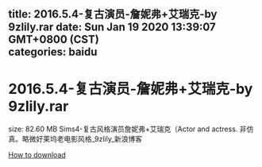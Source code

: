 
title: 2016.5.4-复古演员-詹妮弗+艾瑞克-by 9zlily.rar
date: Sun Jan 19 2020 13:39:07 GMT+0800 (CST)    
categories: baidu
---

# 2016.5.4-复古演员-詹妮弗+艾瑞克-by 9zlily.rar
size: 82.60 MB
 Sims4-复古风格演员詹妮弗+艾瑞克（Actor and actress. 非仿真。略微好莱坞老电影风格_9zlily_新浪博客
 

[How to download](https://bpcam.bemobtrk.com/go/2ceec3aa-1ca2-46d6-b9ff-aaa5c184517c?jno=2783)